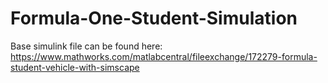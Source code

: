 # Formula-One-Student-Simulation

Base simulink file can be found here:  https://www.mathworks.com/matlabcentral/fileexchange/172279-formula-student-vehicle-with-simscape
